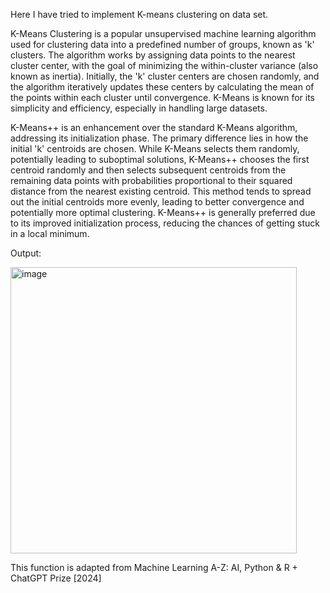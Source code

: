 Here I have tried to implement K-means clustering on data set.

K-Means Clustering is a popular unsupervised machine learning algorithm used for clustering data into a predefined number of groups, known as 'k' clusters. The algorithm works by assigning data points to the nearest cluster center, with the goal of minimizing the within-cluster variance (also known as inertia). Initially, the 'k' cluster centers are chosen randomly, and the algorithm iteratively updates these centers by calculating the mean of the points within each cluster until convergence. K-Means is known for its simplicity and efficiency, especially in handling large datasets.

K-Means++ is an enhancement over the standard K-Means algorithm, addressing its initialization phase. The primary difference lies in how the initial 'k' centroids are chosen. While K-Means selects them randomly, potentially leading to suboptimal solutions, K-Means++ chooses the first centroid randomly and then selects subsequent centroids from the remaining data points with probabilities proportional to their squared distance from the nearest existing centroid. This method tends to spread out the initial centroids more evenly, leading to better convergence and potentially more optimal clustering. K-Means++ is generally preferred due to its improved initialization process, reducing the chances of getting stuck in a local minimum.

Output:


<img width="458" alt="image" src="https://github.com/SharmaShivani12/Machine_Learning/assets/116270548/0a53487f-7b17-4722-92f6-8e8d72179bdd">



This function is adapted from Machine Learning A-Z: AI, Python & R + ChatGPT Prize [2024]







